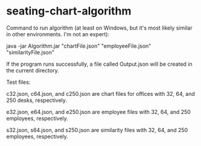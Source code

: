 # seating-chart-algorithm

Command to run algorithm (at least on Windows, but it's most likely similar in other environments. I'm not an expert):

java -jar Algorithm.jar "chartFile.json" "employeeFile.json" "similarityFile.json"

If the program runs successfully, a file called Output.json will be created in the current directory.

Test files:

c32.json, c64.json, and c250.json are chart files for offices with 32, 64, and 250 desks, respectively.

e32.json, e64.json, and e250.json are employee files with 32, 64, and 250 employees, respectively.

s32.json, s64.json, and s250.json are similarity files with 32, 64, and 250 employees, respectively.
